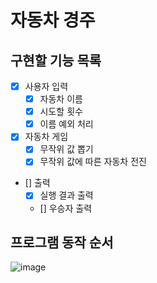 # 자동차 경주

## 구현할 기능 목록

- [x] 사용자 입력
    - [x] 자동차 이름
    - [x] 시도할 횟수
    - [x] 이름 예외 처리
- [x] 자동차 게임
    - [x] 무작위 값 뽑기
    - [x] 무작위 값에 따른 자동차 전진
- [] 출력
    - [x] 실행 결과 출력
    - [] 우승자 출력

## 프로그램 동작 순서

![image](https://github.com/user-attachments/assets/e18bc12b-2566-4510-8360-79c946e50105)